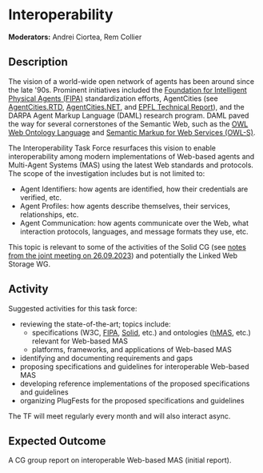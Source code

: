 # Interoperability

**Moderators:** Andrei Ciortea, Rem Collier

## Description

The vision of a world-wide open network of agents has been around since the late '90s. Prominent initiatives included the [Foundation for Intelligent Physical Agents (FIPA)](http://www.fipa.org/) standardization efforts, AgentCities (see [AgentCities.RTD](https://cordis.europa.eu/project/id/IST-2000-28385), [AgentCities.NET](https://cordis.europa.eu/project/id/IST-2000-28384), and [EPFL Technical Report](https://infoscience.epfl.ch/record/52462)), and the DARPA Agent Markup Language (DAML) research program. DAML paved the way for several cornerstones of the Semantic Web, such as the [OWL Web Ontology Language](https://www.w3.org/TR/owl-features/) and [Semantic Markup for Web Services (OWL-S)](https://www.w3.org/submissions/2004/07/).

The Interoperability Task Force resurfaces this vision to enable interoperability among modern implementations of Web-based agents and Multi-Agent Systems (MAS) using the latest Web standards and protocols. The scope of the investigation includes but is not limited to:
- Agent Identifiers: how agents are identified, how their credentials are verified, etc.
- Agent Profiles: how agents describe themselves, their services, relationships, etc.
- Agent Communication: how agents communicate over the Web, what interaction protocols, languages, and message formats they use, etc.

This topic is relevant to some of the activities of the Solid CG (see [notes from the joint meeting on 26.09.2023](https://github.com/solid/specification/blob/main/meetings/2023-09-26.md)) and potentially the Linked Web Storage WG.

## Activity

Suggested activities for this task force:
- reviewing the state-of-the-art; topics include:
  - specifications (W3C, [FIPA](http://www.fipa.org/repository/standardspecs.html), [Solid](https://solidproject.org/specification), etc.) and ontologies ([hMAS](https://purl.org/hmas/core), etc.) relevant for Web-based MAS
  - platforms, frameworks, and applications of Web-based MAS
- identifying and documenting requirements and gaps
- proposing specifications and guidelines for interoperable Web-based MAS
- developing reference implementations of the proposed specifications and guidelines
- organizing PlugFests for the proposed specifications and guidelines

The TF will meet regularly every month and will also interact async.

## Expected Outcome

A CG group report on interoperable Web-based MAS (initial report).